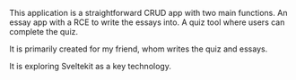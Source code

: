 This application is a straightforward CRUD app with two main functions.
An essay app with a RCE to write the essays into.
A quiz tool where users can complete the quiz.

It is primarily created for my friend, whom writes the quiz and essays.

It is exploring Sveltekit as a key technology.
